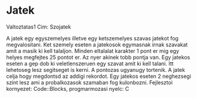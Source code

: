 # Jatek
Valtoztatas1
Cim: Szojatek

A jatek egy egyszemelyes illetve egy ketszemelyes szavas jatekot fog megvalositani.
Ket szemely eseten a jatekosok egymasnak irnak szavakat amit a masik ki kell talaljon. Minden eltalalat karakter 1 pont er
mig egy helyes megfejtes 25 pontot er. Az nyer akinek tobb pontja van.
Egy jatekos eseten a gep dob ki veletlenszeruen egy szavat amit ki kell talani. Itt lehetoseg lesz segitseget is kerni.
A pontozas ugyanugy tortenik. A jatek celja hogy megdontsd az addigi rekordot.
Egy jatekos eseten 2 neghezsegi szint lesz ami a probalkozasok szamaban fog kulonbozni.
Fejlesztoi kornyezet: Code::Blocks, progmarmozasi nyelc: C